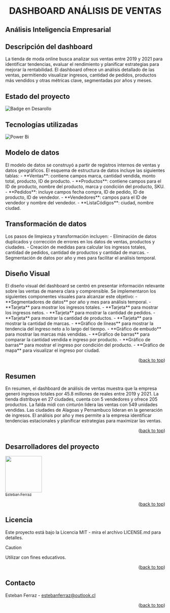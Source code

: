 
<h1 align="center"> DASHBOARD ANÁLISIS DE VENTAS</h1>
<h2>Análisis Inteligencia Empresarial</h2>

<h2>Descripción del dashboard</h2>
La tienda de moda online busca analizar sus ventas entre 2019 y 2021 para identificar tendencias, evaluar el rendimiento y planificar estrategias para mejorar la rentabilidad. El dashboard ofrece un análisis detallado de las ventas, permitiendo visualizar ingresos, cantidad de pedidos, productos más vendidos y otras métricas clave, segmentadas por años y meses.

<h2>Estado del proyecto</h2>

![Badge en Desarollo](https://img.shields.io/badge/STATUS-%20FINALIZADO-green)
> 

<h2>Tecnologías utilizadas</h2>

![Power Bi](https://img.shields.io/badge/power_bi-F2C811?style=for-the-badge&logo=powerbi&logoColor=black)


<h2>Modelo de datos</h2>
El modelo de datos se construyó a partir de registros internos de ventas y datos geográficos. El esquema de estructura de datos incluye las siguientes tablas:
- **Ventas**: contiene campos marca, cantidad vendida, monto total, producto, ID de producto.
- **Productos**: contiene campos para el ID de producto, nombre del producto, marca y condición del producto, SKU.
- **Pedidos**: incluye campos fecha compra, ID de pedido, ID de producto, ID de vendedor.
- **Vendedores**: campos para el ID de vendedor y nombre del vendedor.
- **ListaCódigos**: ciudad, nombre ciudad.

<h2>Transformación de datos</h2>
Los pasos de limpieza y transformación incluyen:
- Eliminación de datos duplicados y corrección de errores en los datos de ventas, productos y ciudades.
- Creación de medidas para calcular los ingresos totales, cantidad de pedidos, cantidad de productos y cantidad de marcas.
- Segmentación de datos por año y mes para facilitar el análisis temporal.

<h2>Diseño Visual</h2>
El diseño visual del dashboard se centró en presentar información relevante sobre las ventas de manera clara y comprensible. Se implementaron los siguientes componentes visuales para alcanzar este objetivo:
- **Segmentadores de datos** por año y mes para análisis temporal.
- **Tarjeta** para mostrar los ingresos totales.
- **Tarjeta** para mostrar los ingresos netos.
- **Tarjeta** para mostrar la cantidad de pedidos.
- **Tarjeta** para mostrar la cantidad de productos.
- **Tarjeta** para mostrar la cantidad de marcas.
- **Gráfico de líneas** para mostrar la tendencia del ingreso neto a lo largo del tiempo.
- **Gráfico de embudo** para mostrar las marcas más vendidas.
- **Gráfico de barras** para comparar la cantidad vendida e ingreso por producto.
- **Gráfico de barras** para mostrar el ingreso por condición del producto.
- **Gráfico de mapa** para visualizar el ingreso por ciudad.

<p align="right">(<a href="#readme-top">back to top</a>)</p>

<h2>Resumen</h2>
En resumen, el dashboard de análisis de ventas muestra que la empresa generó ingresos totales por 45.8 millones de reales entre 2019 y 2021. La tienda distribuye en 27 ciudades, cuenta con 5 vendedores y ofrece 205 productos. La falda midi con cinturón lidera las ventas con 549 unidades vendidas. Las ciudades de Alagoas y Pernambuco lideran en la generación de ingresos. El análisis por año y mes permite a la empresa identificar tendencias estacionales y planificar estrategias para maximizar las ventas.

<p align="right">(<a href="#readme-top">back to top</a>)</p>

<h2>Desarrolladores del proyecto</h2>

[<img src="https://avatars.githubusercontent.com/u/125892411?v=4" width=115><br><sub>Esteban Ferraz</sub>](https://github.com/estebanferraz1)



<p align="right">(<a href="#readme-top">back to top</a>)</p>

<h2>Licencia</h2>

Este proyecto está bajo la Licencia MIT - mira el archivo LICENSE.md para detalles.

> [!CAUTION]
> 
> Utilizar con fines educativos.

<p align="right">(<a href="#readme-top">back to top</a>)</p>

<h2>Contacto</h2>

Esteban Ferraz - estebanferraz@outlook.cl

<p align="right">(<a href="#readme-top">back to top</a>)</p>